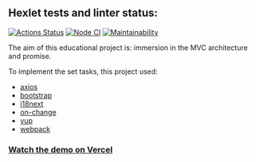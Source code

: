 ## Hexlet tests and linter status:
[![Actions Status](https://github.com/vitalii88/frontend-project-lvl3/workflows/hexlet-check/badge.svg)](https://github.com/vitalii88/frontend-project-lvl3/actions)
[![Node CI](https://github.com/vitalii88/frontend-project-lvl3/actions/workflows/nodejs.yml/badge.svg?branch=main)](https://github.com/vitalii88/frontend-project-lvl3/actions/workflows/nodejs.yml)
[![Maintainability](https://api.codeclimate.com/v1/badges/0d22d122aae6e8dbaaf3/maintainability)](https://codeclimate.com/github/vitalii88/frontend-project-lvl3/maintainability)


The aim of this educational project is: immersion in the MVC architecture and promise.

To implement the set tasks, this project used:
* [axios](https://github.com/axios/axios)
* [bootstrap](https://getbootstrap.com/)
* [i18next](https://www.i18next.com/)
* [on-change](https://github.com/sindresorhus/on-change)
* [yup](https://github.com/jquense/yup)
* [webpack](https://webpack.js.org/)

 ### [Watch the demo on Vercel](https://frontend-project-lvl3-five-blue.vercel.app/)
